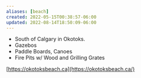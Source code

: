 ```yaml
---
aliases: [beach]
created: 2022-05-15T00:38:57-06:00
updated: 2022-08-14T18:50:09-06:00
---
```


- South of Calgary in Okotoks.
- Gazebos
- Paddle Boards, Canoes
- Fire Pits w/ Wood and Grilling Grates


[https://okotoksbeach.ca](https://okotoksbeach.ca/)
